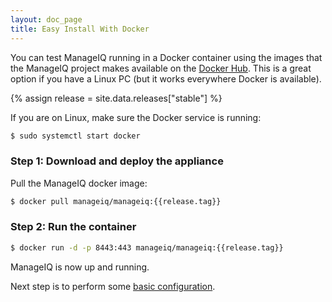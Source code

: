 ```yaml
---
layout: doc_page
title: Easy Install With Docker
---
```


You can test ManageIQ running in a Docker container using the images that the
ManageIQ project makes available on the [Docker Hub](https://hub.docker.com/r/manageiq).
This is a great option if you have a Linux PC (but it works everywhere Docker
is available).

{% assign release = site.data.releases["stable"] %}

If you are on Linux, make sure the Docker service is running:

```bash
$ sudo systemctl start docker
```

### Step 1: Download and deploy the appliance

Pull the ManageIQ docker image:

```bash
$ docker pull manageiq/manageiq:{{release.tag}}
```

### Step 2: Run the container

```bash
$ docker run -d -p 8443:443 manageiq/manageiq:{{release.tag}}
```

ManageIQ is now up and running.

Next step is to perform some [basic
configuration](/docs/get-started/basic-configuration).
